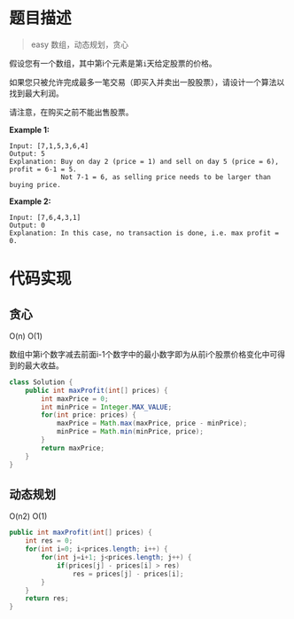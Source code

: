 # 题目描述

> easy 数组，动态规划，贪心

假设您有一个数组，其中第i个元素是第`i`天给定股票的价格。

如果您只被允许完成最多一笔交易（即买入并卖出一股股票），请设计一个算法以找到最大利润。


请注意，在购买之前不能出售股票。

**Example 1:**
```
Input: [7,1,5,3,6,4]
Output: 5
Explanation: Buy on day 2 (price = 1) and sell on day 5 (price = 6), profit = 6-1 = 5.
             Not 7-1 = 6, as selling price needs to be larger than buying price.
```
**Example 2:**
```
Input: [7,6,4,3,1]
Output: 0
Explanation: In this case, no transaction is done, i.e. max profit = 0.
```

# 代码实现

## 贪心

O(n) O(1)

数组中第i个数字减去前面i-1个数字中的最小数字即为从前i个股票价格变化中可得到的最大收益。

```Java
class Solution {
    public int maxProfit(int[] prices) {
        int maxPrice = 0;
        int minPrice = Integer.MAX_VALUE;
        for(int price: prices) {
            maxPrice = Math.max(maxPrice, price - minPrice);
            minPrice = Math.min(minPrice, price);
        }
        return maxPrice;
    }
}
```

## 动态规划

O(n2) O(1)

```Java
public int maxProfit(int[] prices) {
    int res = 0;
    for(int i=0; i<prices.length; i++) {
        for(int j=i+1; j<prices.length; j++) {
            if(prices[j] - prices[i] > res)
                res = prices[j] - prices[i];
        }
    }
    return res;
}
```